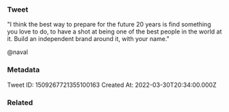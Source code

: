 ### Tweet
"I think the best way to prepare for the future 20 years is find something you love to do, to have a shot at being one of the best people in the world at it. Build an independent brand around it, with your name." 

@naval

### Metadata
Tweet ID: 1509267721355100163
Created At: 2022-03-30T20:34:00.000Z

### Related

